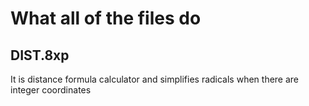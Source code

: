 # What all of the files do
## DIST.8xp
It is distance formula calculator and simplifies radicals when there are integer coordinates
